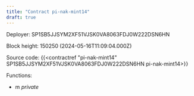 ```yaml
---
title: "Contract pi-nak-mint14"
draft: true
---
```

Deployer: SP1SB5JJSYM2XF51VJSK0VA8063FDJ0W222DSN6HN


 



Block height: 150250 (2024-05-16T11:09:04.000Z)

Source code: {{<contractref "pi-nak-mint14" SP1SB5JJSYM2XF51VJSK0VA8063FDJ0W222DSN6HN pi-nak-mint14>}}

Functions:

* m _private_
